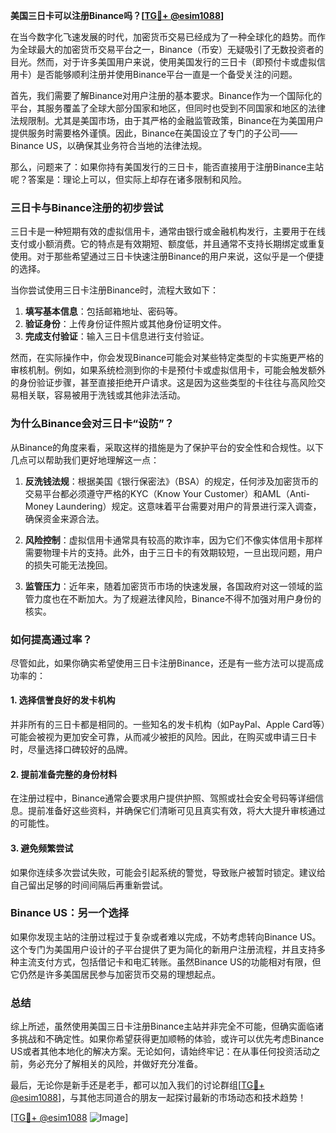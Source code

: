 **美国三日卡可以注册Binance吗？[[TG💪+ @esim1088](https://t.me/s/esim1088)]**

在当今数字化飞速发展的时代，加密货币交易已经成为了一种全球化的趋势。而作为全球最大的加密货币交易平台之一，Binance（币安）无疑吸引了无数投资者的目光。然而，对于许多美国用户来说，使用美国发行的三日卡（即预付卡或虚拟信用卡）是否能够顺利注册并使用Binance平台一直是一个备受关注的问题。

首先，我们需要了解Binance对用户注册的基本要求。Binance作为一个国际化的平台，其服务覆盖了全球大部分国家和地区，但同时也受到不同国家和地区的法律法规限制。尤其是美国市场，由于其严格的金融监管政策，Binance在为美国用户提供服务时需要格外谨慎。因此，Binance在美国设立了专门的子公司——Binance US，以确保其业务符合当地的法律法规。

那么，问题来了：如果你持有美国发行的三日卡，能否直接用于注册Binance主站呢？答案是：理论上可以，但实际上却存在诸多限制和风险。

### **三日卡与Binance注册的初步尝试**

三日卡是一种短期有效的虚拟信用卡，通常由银行或金融机构发行，主要用于在线支付或小额消费。它的特点是有效期短、额度低，并且通常不支持长期绑定或重复使用。对于那些希望通过三日卡快速注册Binance的用户来说，这似乎是一个便捷的选择。

当你尝试使用三日卡注册Binance时，流程大致如下：

1. **填写基本信息**：包括邮箱地址、密码等。
2. **验证身份**：上传身份证件照片或其他身份证明文件。
3. **完成支付验证**：输入三日卡信息进行支付验证。

然而，在实际操作中，你会发现Binance可能会对某些特定类型的卡实施更严格的审核机制。例如，如果系统检测到你的卡是预付卡或虚拟信用卡，可能会触发额外的身份验证步骤，甚至直接拒绝开户请求。这是因为这些类型的卡往往与高风险交易相关联，容易被用于洗钱或其他非法活动。

### **为什么Binance会对三日卡“设防”？**

从Binance的角度来看，采取这样的措施是为了保护平台的安全性和合规性。以下几点可以帮助我们更好地理解这一点：

1. **反洗钱法规**：根据美国《银行保密法》（BSA）的规定，任何涉及加密货币的交易平台都必须遵守严格的KYC（Know Your Customer）和AML（Anti-Money Laundering）规定。这意味着平台需要对用户的背景进行深入调查，确保资金来源合法。

2. **风险控制**：虚拟信用卡通常具有较高的欺诈率，因为它们不像实体信用卡那样需要物理卡片的支持。此外，由于三日卡的有效期较短，一旦出现问题，用户的损失可能无法挽回。

3. **监管压力**：近年来，随着加密货币市场的快速发展，各国政府对这一领域的监管力度也在不断加大。为了规避法律风险，Binance不得不加强对用户身份的核实。

### **如何提高通过率？**

尽管如此，如果你确实希望使用三日卡注册Binance，还是有一些方法可以提高成功率的：

#### **1. 选择信誉良好的发卡机构**
并非所有的三日卡都是相同的。一些知名的发卡机构（如PayPal、Apple Card等）可能会被视为更加安全可靠，从而减少被拒的风险。因此，在购买或申请三日卡时，尽量选择口碑较好的品牌。

#### **2. 提前准备完整的身份材料**
在注册过程中，Binance通常会要求用户提供护照、驾照或社会安全号码等详细信息。提前准备好这些资料，并确保它们清晰可见且真实有效，将大大提升审核通过的可能性。

#### **3. 避免频繁尝试**
如果你连续多次尝试失败，可能会引起系统的警觉，导致账户被暂时锁定。建议给自己留出足够的时间间隔后再重新尝试。

### **Binance US：另一个选择**

如果你发现主站的注册过程过于复杂或者难以完成，不妨考虑转向Binance US。这个专门为美国用户设计的子平台提供了更为简化的新用户注册流程，并且支持多种主流支付方式，包括借记卡和电汇转账。虽然Binance US的功能相对有限，但它仍然是许多美国居民参与加密货币交易的理想起点。

### **总结**

综上所述，虽然使用美国三日卡注册Binance主站并非完全不可能，但确实面临诸多挑战和不确定性。如果你希望获得更加顺畅的体验，或许可以优先考虑Binance US或者其他本地化的解决方案。无论如何，请始终牢记：在从事任何投资活动之前，务必充分了解相关的风险，并做好充分准备。

最后，无论你是新手还是老手，都可以加入我们的讨论群组[[TG💪+ @esim1088](https://t.me/s/esim1088)]，与其他志同道合的朋友一起探讨最新的市场动态和技术趋势！

[[TG💪+ @esim1088](https://t.me/s/esim1088) ![Image](https://i.postimg.cc/4NQfJmqS/Snipaste-2025-05-13-00-14-12.png)]